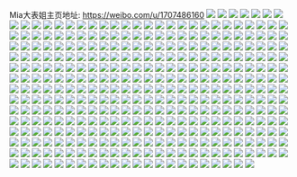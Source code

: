 Mia大表姐主页地址: https://weibo.com/u/1707486160 
![](https://wx4.sinaimg.cn/mw2000/65c62bd0ly1h92751n469j22bc334u10.jpg) 
![](https://wx4.sinaimg.cn/mw2000/65c62bd0ly1h9275673t1j22bc334x6p.jpg) 
![](https://wx4.sinaimg.cn/mw2000/65c62bd0ly1h92758iabij22b42b41ky.jpg) 
![](https://wx4.sinaimg.cn/mw2000/65c62bd0ly1h9275ck8arj23342bcx6p.jpg) 
![](https://wx4.sinaimg.cn/mw2000/65c62bd0ly1h90x2a8ncjj22b42b4e81.jpg) 
![](https://wx4.sinaimg.cn/mw2000/65c62bd0ly1h90x2b80otj23342204oy.jpg) 
![](https://wx4.sinaimg.cn/mw2000/65c62bd0ly1h90x2en2f4j22b42b44qq.jpg) 
![](https://wx4.sinaimg.cn/mw2000/65c62bd0ly1h90x2hgghmj22b42b4npd.jpg) 
![](https://wx4.sinaimg.cn/mw2000/65c62bd0ly1h90x2jprzmj22b42b4e81.jpg) 
![](https://wx4.sinaimg.cn/mw2000/65c62bd0ly1h90x2md9h4j22b42b4kjl.jpg) 
![](https://wx4.sinaimg.cn/mw2000/65c62bd0ly1h90x2oxgtsj22b42b4e81.jpg) 
![](https://wx4.sinaimg.cn/mw2000/65c62bd0ly1h90x2rkfzkj22b42b4kjl.jpg) 
![](https://wx4.sinaimg.cn/mw2000/65c62bd0ly1h90x2tqep3j22b42b4b29.jpg) 
![](https://wx4.sinaimg.cn/mw2000/65c62bd0ly1h90x2vj0lbj22b42b41kx.jpg) 
![](https://wx4.sinaimg.cn/mw2000/65c62bd0ly1h90x2y1k9ij22b42b4e81.jpg) 
![](https://wx4.sinaimg.cn/mw2000/65c62bd0ly1h90x30noa5j22b42b4qv5.jpg) 
![](https://wx4.sinaimg.cn/mw2000/65c62bd0ly1h90x33ntc1j22b42b4hdt.jpg) 
![](https://wx4.sinaimg.cn/mw2000/65c62bd0ly1h90x34j4acj21pc29sx2o.jpg) 
![](https://wx4.sinaimg.cn/mw2000/65c62bd0ly1h90x34rccdj20zk0qnwh7.jpg) 
![](https://wx4.sinaimg.cn/mw2000/65c62bd0ly1h90x355cxgj20zg0zgtgp.jpg) 
![](https://wx4.sinaimg.cn/mw2000/65c62bd0ly1h90x35y44ij21dc0wwdxz.jpg) 
![](https://wx4.sinaimg.cn/mw2000/65c62bd0ly1h90x38hgn9j22b42b4hdt.jpg) 
![](https://wx4.sinaimg.cn/mw2000/65c62bd0ly1h8z1dxo4fwj2220334dzv.jpg) 
![](https://wx4.sinaimg.cn/mw2000/65c62bd0ly1h8z1dwwut3j21qk2jdhdt.jpg) 
![](https://wx4.sinaimg.cn/mw2000/65c62bd0ly1h8z1dycooxj2220334tu0.jpg) 
![](https://wx4.sinaimg.cn/mw2000/65c62bd0ly1h8xr5ap6ctj22b42b4npd.jpg) 
![](https://wx4.sinaimg.cn/mw2000/65c62bd0ly1h8wahmzym9j22b42b4b29.jpg) 
![](https://wx4.sinaimg.cn/mw2000/65c62bd0ly1h8wahpe0b8j22b42b4hdt.jpg) 
![](https://wx4.sinaimg.cn/mw2000/65c62bd0ly1h8v40csq12j22b42b44qp.jpg) 
![](https://wx4.sinaimg.cn/mw2000/65c62bd0ly1h8u89u8thwj21w02ionpd.jpg) 
![](https://wx4.sinaimg.cn/mw2000/65c62bd0ly1h8u89uvgy2j217x0wwqjg.jpg) 
![](https://wx4.sinaimg.cn/mw2000/65c62bd0ly1h8u89veqn7j21dc0wwh2q.jpg) 
![](https://wx4.sinaimg.cn/mw2000/65c62bd0ly1h8u89wrqbfj21dc0wwwvv.jpg) 
![](https://wx4.sinaimg.cn/mw2000/65c62bd0ly1h8tc5q90b1j22bc334qv7.jpg) 
![](https://wx4.sinaimg.cn/mw2000/65c62bd0ly1h8tc6c0jghj22bc3347wi.jpg) 
![](https://wx4.sinaimg.cn/mw2000/65c62bd0ly1h8tc67eux4j22bc334qv5.jpg) 
![](https://wx4.sinaimg.cn/mw2000/65c62bd0ly1h8tc6j0b1ij22bc334b2a.jpg) 
![](https://wx4.sinaimg.cn/mw2000/65c62bd0ly1h8tc6vlvv3j20ww1dcqdv.jpg) 
![](https://wx4.sinaimg.cn/mw2000/65c62bd0ly1h8tc6pgsulj22bc334hdu.jpg) 
![](https://wx4.sinaimg.cn/mw2000/65c62bd0ly1h8tc63v93wj22bc334hdu.jpg) 
![](https://wx4.sinaimg.cn/mw2000/65c62bd0ly1h8tc6tqbygj22bc3344qq.jpg) 
![](https://wx4.sinaimg.cn/mw2000/65c62bd0ly1h8tc6v5gmkj22bc25unpd.jpg) 
![](https://wx4.sinaimg.cn/mw2000/65c62bd0ly1h8tc6wjzpaj21o41x5qmt.jpg) 
![](https://wx4.sinaimg.cn/mw2000/65c62bd0ly1h8tc6yqmoij22b42b47wh.jpg) 
![](https://wx4.sinaimg.cn/mw2000/65c62bd0ly1h8tc79pcrzj22b42b4npd.jpg) 
![](https://wx4.sinaimg.cn/mw2000/65c62bd0ly1h8tc7f2jhhj22b42b4npd.jpg) 
![](https://wx4.sinaimg.cn/mw2000/65c62bd0ly1h8tc7j7i2yj22b42b4hdt.jpg) 
![](https://wx4.sinaimg.cn/mw2000/65c62bd0ly1h8tc7lttkfj22b42b4npd.jpg) 
![](https://wx4.sinaimg.cn/mw2000/65c62bd0ly1h8tc7ohoegj22b42b4e81.jpg) 
![](https://wx4.sinaimg.cn/mw2000/65c62bd0ly1h8tc7snfzdj22bc334u0x.jpg) 
![](https://wx4.sinaimg.cn/mw2000/65c62bd0ly1h8tc7wg7s3j22bc3347wi.jpg) 
![](https://wx4.sinaimg.cn/mw2000/65c62bd0ly1h8qzbheuloj22b42b4e81.jpg) 
![](https://wx4.sinaimg.cn/mw2000/65c62bd0ly1h8pd3ry0qtj20ww17u173.jpg) 
![](https://wx4.sinaimg.cn/mw2000/65c62bd0ly1h8o6e24c6cj20ww1dch9x.jpg) 
![](https://wx4.sinaimg.cn/mw2000/65c62bd0ly1h8nghn4t71j22b42b4kjl.jpg) 
![](https://wx4.sinaimg.cn/mw2000/65c62bd0ly1h8ngho2aroj22b42b4e81.jpg) 
![](https://wx4.sinaimg.cn/mw2000/65c62bd0ly1h8nghpa1j6j22b42b4npd.jpg) 
![](https://wx4.sinaimg.cn/mw2000/65c62bd0ly1h8nghqegppj22b42b4hdt.jpg) 
![](https://wx4.sinaimg.cn/mw2000/65c62bd0ly1h8lxmjzzczj22b42b4b29.jpg) 
![](https://wx4.sinaimg.cn/mw2000/65c62bd0ly1h8lxml4uykj22b42b4qv5.jpg) 
![](https://wx4.sinaimg.cn/mw2000/65c62bd0ly1h8lxmm5tkuj22b42b4kjl.jpg) 
![](https://wx4.sinaimg.cn/mw2000/65c62bd0ly1h8lxmnbod8j22b42b4e81.jpg) 
![](https://wx4.sinaimg.cn/mw2000/65c62bd0ly1h8lxmo70yoj22b42b47wh.jpg) 
![](https://wx4.sinaimg.cn/mw2000/65c62bd0ly1h8lxmpilv8j22b42b4hdt.jpg) 
![](https://wx4.sinaimg.cn/mw2000/65c62bd0ly1h8lxmqazpsj22b42b4e81.jpg) 
![](https://wx4.sinaimg.cn/mw2000/65c62bd0ly1h8lxmqn1ljj20m80m8goe.jpg) 
![](https://wx4.sinaimg.cn/mw2000/65c62bd0ly1h8lxmrmmg0j22b42b4b29.jpg) 
![](https://wx4.sinaimg.cn/mw2000/65c62bd0ly1h8lxmsq4onj22b42b4kjl.jpg) 
![](https://wx4.sinaimg.cn/mw2000/65c62bd0ly1h8lxmtty8xj22b42b4e81.jpg) 
![](https://wx4.sinaimg.cn/mw2000/65c62bd0ly1h8lxmux41aj22b42b4e81.jpg) 
![](https://wx4.sinaimg.cn/mw2000/65c62bd0ly1h8lxmw9956j22b42b4hdt.jpg) 
![](https://wx4.sinaimg.cn/mw2000/65c62bd0ly1h8lxmxgnjbj22b42b4kjl.jpg) 
![](https://wx4.sinaimg.cn/mw2000/65c62bd0ly1h8lxmyk58lj22b42b4e81.jpg) 
![](https://wx4.sinaimg.cn/mw2000/65c62bd0ly1h8lxn0me1lj22b42b4b2a.jpg) 
![](https://wx4.sinaimg.cn/mw2000/65c62bd0ly1h8lxn1q663j22b42b4e81.jpg) 
![](https://wx4.sinaimg.cn/mw2000/65c62bd0ly1h8lxn3yub4j22bc334x6p.jpg) 
![](https://wx4.sinaimg.cn/mw2000/65c62bd0ly1h8ltk2uhr0j22342s51ky.jpg) 
![](https://wx4.sinaimg.cn/mw2000/65c62bd0ly1h8kpf0i87jj21dc0wwk5z.jpg) 
![](https://wx4.sinaimg.cn/mw2000/65c62bd0ly1h8kpf1aprbj21dc0wwwuu.jpg) 
![](https://wx4.sinaimg.cn/mw2000/65c62bd0ly1h8kpf1xfnzj20wu1d9qex.jpg) 
![](https://wx4.sinaimg.cn/mw2000/65c62bd0ly1h8jlgctlzgj20ww1dc1e3.jpg) 
![](https://wx4.sinaimg.cn/mw2000/65c62bd0ly1h8ieplrx9kj22b42b4kjl.jpg) 
![](https://wx4.sinaimg.cn/mw2000/65c62bd0ly1h8hobhmoe9j20vt16edrh.jpg) 
![](https://wx4.sinaimg.cn/mw2000/65c62bd0ly1h8hoc9t1x8j236c24be82.jpg) 
![](https://wx4.sinaimg.cn/mw2000/65c62bd0ly1h8hocafdi6j211y17x7eh.jpg) 
![](https://wx4.sinaimg.cn/mw2000/65c62bd0ly1h8hazhltn0j22b42b47wh.jpg) 
![](https://wx4.sinaimg.cn/mw2000/65c62bd0ly1h8gcb1cpf2j20tm13hjzk.jpg) 
![](https://wx4.sinaimg.cn/mw2000/65c62bd0ly1h8gcb1vn8rj20ww1dck8r.jpg) 
![](https://wx4.sinaimg.cn/mw2000/65c62bd0ly1h8g5ykp8kxj22b42b47wh.jpg) 
![](https://wx4.sinaimg.cn/mw2000/65c62bd0ly1h8g5yhx23gj22b42b4b29.jpg) 
![](https://wx4.sinaimg.cn/mw2000/65c62bd0ly1h8edxbosoaj20u0140k2c.jpg) 
![](https://wx4.sinaimg.cn/mw2000/65c62bd0ly1h8edxc485gj21400u0wm1.jpg) 
![](https://wx4.sinaimg.cn/mw2000/65c62bd0ly1h8edxeuholj229u29uhdu.jpg) 
![](https://wx4.sinaimg.cn/mw2000/65c62bd0ly1h8edxg87anj22b42b44qq.jpg) 
![](https://wx4.sinaimg.cn/mw2000/65c62bd0ly1h8edxhr9zjj22b42b47wh.jpg) 
![](https://wx4.sinaimg.cn/mw2000/65c62bd0ly1h8edxkb9svj22b42b4hdt.jpg) 
![](https://wx4.sinaimg.cn/mw2000/65c62bd0ly1h8edxlvmasj22b42b47wi.jpg) 
![](https://wx4.sinaimg.cn/mw2000/65c62bd0ly1h8edxj0fxzj22b42b4qv5.jpg) 
![](https://wx4.sinaimg.cn/mw2000/65c62bd0ly1h8edxmolp9j22b42b47vr.jpg) 
![](https://wx4.sinaimg.cn/mw2000/65c62bd0ly1h8edxnit6cj22b42b41kx.jpg) 
![](https://wx4.sinaimg.cn/mw2000/65c62bd0ly1h8edxoghqmj22b42b4b29.jpg) 
![](https://wx4.sinaimg.cn/mw2000/65c62bd0ly1h8edxpmq38j22b42b4npd.jpg) 
![](https://wx4.sinaimg.cn/mw2000/65c62bd0ly1h8edxqo87cj22b42b41kx.jpg) 
![](https://wx4.sinaimg.cn/mw2000/65c62bd0ly1h8edxgthrxj22b424uqqo.jpg) 
![](https://wx4.sinaimg.cn/mw2000/65c62bd0ly1h8bxjhvfp9j22b42b47wi.jpg) 
![](https://wx4.sinaimg.cn/mw2000/65c62bd0ly1h8bxk8dh0ij22b42b4npd.jpg) 
![](https://wx4.sinaimg.cn/mw2000/65c62bd0ly1h8bxk9nm3cj22b42b4hdt.jpg) 
![](https://wx4.sinaimg.cn/mw2000/65c62bd0ly1h8bxkalo6kj22b42b4e81.jpg) 
![](https://wx4.sinaimg.cn/mw2000/65c62bd0ly1h8bxkbmuq3j22b42b4b29.jpg) 
![](https://wx4.sinaimg.cn/mw2000/65c62bd0ly1h8bxkcug3rj22b42b4npd.jpg) 
![](https://wx4.sinaimg.cn/mw2000/65c62bd0ly1h8bxkdx3vej22b42b4b29.jpg) 
![](https://wx4.sinaimg.cn/mw2000/65c62bd0ly1h8bxkep1maj22b42b4nlt.jpg) 
![](https://wx4.sinaimg.cn/mw2000/65c62bd0ly1h8bxkfjj87j22b42b4b29.jpg) 
![](https://wx4.sinaimg.cn/mw2000/65c62bd0ly1h8bxkgr5t2j22b42b4e81.jpg) 
![](https://wx4.sinaimg.cn/mw2000/65c62bd0ly1h8bxkhw3n2j22b42b4hdt.jpg) 
![](https://wx4.sinaimg.cn/mw2000/65c62bd0ly1h8bxkixamjj22b42b4kjl.jpg) 
![](https://wx4.sinaimg.cn/mw2000/65c62bd0ly1h8bxkjlz77j22202awb29.jpg) 
![](https://wx4.sinaimg.cn/mw2000/65c62bd0ly1h8bxkk9214j2220334b29.jpg) 
![](https://wx4.sinaimg.cn/mw2000/65c62bd0ly1h8bxkklw8xj21dc0wwtk0.jpg) 
![](https://wx4.sinaimg.cn/mw2000/65c62bd0ly1h8bxkl17inj2334220kfm.jpg) 
![](https://wx4.sinaimg.cn/mw2000/65c62bd0ly1h8bxklto62j22203341kx.jpg) 
![](https://wx4.sinaimg.cn/mw2000/65c62bd0ly1h8bxkmqcbmj22tc1vhe6s.jpg) 
![](https://wx4.sinaimg.cn/mw2000/65c62bd0ly1h88h3nxi8mj2334220kjl.jpg) 
![](https://wx4.sinaimg.cn/mw2000/65c62bd0ly1h88h3mrh1nj22b42b4e81.jpg) 
![](https://wx4.sinaimg.cn/mw2000/65c62bd0ly1h88h3pgxknj22b42b4b29.jpg) 
![](https://wx4.sinaimg.cn/mw2000/65c62bd0ly1h88h3qo423j22b42b41kx.jpg) 
![](https://wx4.sinaimg.cn/mw2000/65c62bd0ly1h86ut8egy7j20ww1dc7es.jpg) 
![](https://wx4.sinaimg.cn/mw2000/65c62bd0ly1h84wuiyap4j20k00gnq6a.jpg) 
![](https://wx4.sinaimg.cn/mw2000/65c62bd0ly1h84ilxj6dgj20ww1dcan6.jpg) 
![](https://wx4.sinaimg.cn/mw2000/65c62bd0ly1h84ily7z5xj20ww1dcwpy.jpg) 
![](https://wx4.sinaimg.cn/mw2000/65c62bd0ly1h84ilypmloj20ww1dcn7t.jpg) 
![](https://wx4.sinaimg.cn/mw2000/65c62bd0ly1h84ilzremaj21dc0wwtny.jpg) 
![](https://wx4.sinaimg.cn/mw2000/65c62bd0ly1h84h8dl0nnj22b42b4npd.jpg) 
![](https://wx4.sinaimg.cn/mw2000/65c62bd0ly1h84h8eyk4gj22b42b4npd.jpg) 
![](https://wx4.sinaimg.cn/mw2000/65c62bd0ly1h84h8gn2zjj22b42b4e81.jpg) 
![](https://wx4.sinaimg.cn/mw2000/65c62bd0ly1h84h8hhw98j21dc0wwk6h.jpg) 
![](https://wx4.sinaimg.cn/mw2000/65c62bd0ly1h84h8iw21uj22b42b47wh.jpg) 
![](https://wx4.sinaimg.cn/mw2000/65c62bd0ly1h84h8hwi24j21hc140aqe.jpg) 
![](https://wx4.sinaimg.cn/mw2000/65c62bd0ly1h84h8jylyfj22b42b47wh.jpg) 
![](https://wx4.sinaimg.cn/mw2000/65c62bd0ly1h84h8m6y2yj23402c0kjm.jpg) 
![](https://wx4.sinaimg.cn/mw2000/65c62bd0ly1h84h8msmjej21dc0wwwua.jpg) 
![](https://wx4.sinaimg.cn/mw2000/65c62bd0ly1h84h8njjefj21dc0wwne5.jpg) 
![](https://wx4.sinaimg.cn/mw2000/65c62bd0ly1h84h8ord3cj22b42b4b29.jpg) 
![](https://wx4.sinaimg.cn/mw2000/65c62bd0ly1h84h8pvfugj22b42b4e81.jpg) 
![](https://wx4.sinaimg.cn/mw2000/65c62bd0ly1h84h8r3ozfj22b42b4npd.jpg) 
![](https://wx4.sinaimg.cn/mw2000/65c62bd0ly1h84h8su382j22bc334x6p.jpg) 
![](https://wx4.sinaimg.cn/mw2000/65c62bd0ly1h84h8tdl8wj21dc0wwndy.jpg) 
![](https://wx4.sinaimg.cn/mw2000/65c62bd0ly1h84h8u3jl5j21dc0wwwsl.jpg) 
![](https://wx4.sinaimg.cn/mw2000/65c62bd0ly1h84h8upnp2j21dc0wwk4u.jpg) 
![](https://wx4.sinaimg.cn/mw2000/65c62bd0ly1h84h8v3oq7j21401fvqeu.jpg) 
![](https://wx4.sinaimg.cn/mw2000/65c62bd0ly1h84g3m7ie7j22b42b47sr.jpg) 
![](https://wx4.sinaimg.cn/mw2000/65c62bd0ly1h84g3unturj22b42b4b29.jpg) 
![](https://wx4.sinaimg.cn/mw2000/65c62bd0ly1h84g44j5y5j22b42b4b29.jpg) 
![](https://wx4.sinaimg.cn/mw2000/65c62bd0ly1h84g4dzrcqj22b42b4b29.jpg) 
![](https://wx4.sinaimg.cn/mw2000/65c62bd0ly1h84g4jlmk6j22b42b4avx.jpg) 
![](https://wx4.sinaimg.cn/mw2000/65c62bd0ly1h84g4pyiuoj22b42b4dyt.jpg) 
![](https://wx4.sinaimg.cn/mw2000/65c62bd0ly1h84g4v5iuwj22b42b4e81.jpg) 
![](https://wx4.sinaimg.cn/mw2000/65c62bd0ly1h84g50mrg9j22b42b41kx.jpg) 
![](https://wx4.sinaimg.cn/mw2000/65c62bd0ly1h84g56a4g7j22b42b4kjl.jpg) 
![](https://wx4.sinaimg.cn/mw2000/65c62bd0ly1h84g5bo5jzj22b42b4e81.jpg) 
![](https://wx4.sinaimg.cn/mw2000/65c62bd0ly1h84g5hmwxqj22b42b4hdt.jpg) 
![](https://wx4.sinaimg.cn/mw2000/65c62bd0ly1h84g5pg76zj22b42b4kjl.jpg) 
![](https://wx4.sinaimg.cn/mw2000/65c62bd0ly1h84g5sz88ij22b42b4e81.jpg) 
![](https://wx4.sinaimg.cn/mw2000/65c62bd0ly1h84g5vq1x8j22b42b4e81.jpg) 
![](https://wx4.sinaimg.cn/mw2000/65c62bd0ly1h84g5xjakjj22b42b4b29.jpg) 
![](https://wx4.sinaimg.cn/mw2000/65c62bd0ly1h84g5zq857j22b42b4hdt.jpg) 
![](https://wx4.sinaimg.cn/mw2000/65c62bd0ly1h84g62e0ioj22b42b4hdt.jpg) 
![](https://wx4.sinaimg.cn/mw2000/65c62bd0ly1h84g651rg1j22b42b44qp.jpg) 
![](https://wx4.sinaimg.cn/mw2000/65c62bd0ly1h83eqq4e1dj22b42b4hdt.jpg) 
![](https://wx4.sinaimg.cn/mw2000/65c62bd0ly1h83equkmdjj22b42b4x6q.jpg) 
![](https://wx4.sinaimg.cn/mw2000/65c62bd0ly1h82ocqi51fj22bc334qv6.jpg) 
![](https://wx4.sinaimg.cn/mw2000/65c62bd0ly1h82ocux57fj22bc1o0kjl.jpg) 
![](https://wx4.sinaimg.cn/mw2000/65c62bd0ly1h82oaltyh8j22bc334kjl.jpg) 
![](https://wx4.sinaimg.cn/mw2000/65c62bd0ly1h82ocf7t81j22bc334b2a.jpg) 
![](https://wx4.sinaimg.cn/mw2000/65c62bd0ly1h82a0ncb5mj23342bc1kz.jpg) 
![](https://wx4.sinaimg.cn/mw2000/65c62bd0ly1h82a0svyoij23342bc1kz.jpg) 
![](https://wx4.sinaimg.cn/mw2000/65c62bd0ly1h82a0xjlf7j23342bckjm.jpg) 
![](https://wx4.sinaimg.cn/mw2000/65c62bd0ly1h82a0tavicj20m10m1jto.jpg) 
![](https://wx4.sinaimg.cn/mw2000/65c62bd0ly1h7z8ywe0jqj22b42b4npd.jpg) 
![](https://wx4.sinaimg.cn/mw2000/65c62bd0ly1h7z8yy2qkrj22b42b41kx.jpg) 
![](https://wx4.sinaimg.cn/mw2000/65c62bd0ly1h7z8z2qp0yj22bp3407wk.jpg) 
![](https://wx4.sinaimg.cn/mw2000/65c62bd0ly1h7z8z6tbwlj22b42b4u0x.jpg) 
![](https://wx4.sinaimg.cn/mw2000/65c62bd0ly1h7z8z8j25wj22b42b4npd.jpg) 
![](https://wx4.sinaimg.cn/mw2000/65c62bd0ly1h7z8zajcrwj22b42b4npd.jpg) 
![](https://wx4.sinaimg.cn/mw2000/65c62bd0ly1h7z8z51kn4j22bc334b2a.jpg) 
![](https://wx4.sinaimg.cn/mw2000/65c62bd0ly1h7z8zcgusaj22b42b4qv5.jpg) 
![](https://wx4.sinaimg.cn/mw2000/65c62bd0ly1h7z8zdrslyj21401hc7i9.jpg) 
![](https://wx4.sinaimg.cn/mw2000/65c62bd0ly1h7z7qdh34cj20k00xd40u.jpg) 
![](https://wx4.sinaimg.cn/mw2000/65c62bd0ly1h7y4yqwqadj22b42b4kjl.jpg) 
![](https://wx4.sinaimg.cn/mw2000/65c62bd0ly1h7y4yhmc2zj22b42b44qq.jpg) 
![](https://wx4.sinaimg.cn/mw2000/65c62bd0ly1h7y4yfyv44j21401hctoi.jpg) 
![](https://wx4.sinaimg.cn/mw2000/65c62bd0ly1h7y4yvag49j22bc334hdw.jpg) 
![](https://wx4.sinaimg.cn/mw2000/65c62bd0ly1h7y4ysn6xjj22b42b4b2a.jpg) 
![](https://wx4.sinaimg.cn/mw2000/65c62bd0ly1h7y4ypm61yj22bc3341ky.jpg) 
![](https://wx4.sinaimg.cn/mw2000/65c62bd0ly1h7y4yj5ahcj22b42b44qq.jpg) 
![](https://wx4.sinaimg.cn/mw2000/65c62bd0ly1h7y4yo5xm1j22bc334e82.jpg) 
![](https://wx4.sinaimg.cn/mw2000/65c62bd0ly1h7y4ylxkiij22bc3347wj.jpg) 
![](https://wx4.sinaimg.cn/mw2000/65c62bd0ly1h7wftatqifj22203341kx.jpg) 
![](https://wx4.sinaimg.cn/mw2000/65c62bd0ly1h7wftbuzgsj22203347tg.jpg) 
![](https://wx4.sinaimg.cn/mw2000/65c62bd0ly1h7vb4jnev5j2220334tu0.jpg) 
![](https://wx4.sinaimg.cn/mw2000/65c62bd0ly1h7vb4kioosj2220334dzv.jpg) 
![](https://wx4.sinaimg.cn/mw2000/65c62bd0ly1h7vb4lgckdj22203344ly.jpg) 
![](https://wx4.sinaimg.cn/mw2000/65c62bd0ly1h7vb4mausrj2220334kbz.jpg) 
![](https://wx4.sinaimg.cn/mw2000/65c62bd0ly1h7vb4nd158j22203347tg.jpg) 
![](https://wx4.sinaimg.cn/mw2000/65c62bd0ly1h7tfkam9s9j22tc1vhajw.jpg) 
![](https://wx4.sinaimg.cn/mw2000/65c62bd0ly1h7tfka90xpj22tc1vh4er.jpg) 
![](https://wx4.sinaimg.cn/mw2000/65c62bd0ly1h7t6wa775gj20hw0qu0u4.jpg) 
![](https://wx4.sinaimg.cn/mw2000/65c62bd0ly1h7t6waf0m4j20hw0quwfz.jpg) 
![](https://wx4.sinaimg.cn/mw2000/65c62bd0ly1h7t6w9zo2lj21dc0wwncc.jpg) 
![](https://wx4.sinaimg.cn/mw2000/65c62bd0ly1h7t6uadpfdj21dc0wwaot.jpg) 
![](https://wx4.sinaimg.cn/mw2000/65c62bd0ly1h7qnnjvzegj20ww1dcgx1.jpg) 
![](https://wx4.sinaimg.cn/mw2000/65c62bd0ly1h7qnnkswsdj21dc0ww7n0.jpg) 
![](https://wx4.sinaimg.cn/mw2000/65c62bd0ly1h7qnm6l3xej20ww1dcqdo.jpg) 
![](https://wx4.sinaimg.cn/mw2000/65c62bd0ly1h7pg4xdigwj20ww1dcqno.jpg) 
![](https://wx4.sinaimg.cn/mw2000/65c62bd0ly1h7ovxoxq4wj23342bchdt.jpg) 
![](https://wx4.sinaimg.cn/mw2000/65c62bd0ly1h7ovxpqpumj22bc32y4ly.jpg) 
![](https://wx4.sinaimg.cn/mw2000/65c62bd0ly1h7ovxr9ospj22b42b47wh.jpg) 
![](https://wx4.sinaimg.cn/mw2000/65c62bd0ly1h7ovxsrdx1j232y2bc1ki.jpg) 
![](https://wx4.sinaimg.cn/mw2000/65c62bd0ly1h7ovxv58lej232y2bc7wh.jpg) 
![](https://wx4.sinaimg.cn/mw2000/65c62bd0ly1h7ovxy4igij22b42b47wi.jpg) 
![](https://wx4.sinaimg.cn/mw2000/65c62bd0ly1h7ovxzjm4aj232y2bcb29.jpg) 
![](https://wx4.sinaimg.cn/mw2000/65c62bd0ly1h7ovy0rjj4j232y2bc4qp.jpg) 
![](https://wx4.sinaimg.cn/mw2000/65c62bd0ly1h7ovy1szrfj232y2bc7wh.jpg) 
![](https://wx4.sinaimg.cn/mw2000/65c62bd0ly1h7ovy3gmm4j232y2bchdt.jpg) 
![](https://wx4.sinaimg.cn/mw2000/65c62bd0ly1h7ovy5d5gsj22b42b4kjl.jpg) 
![](https://wx4.sinaimg.cn/mw2000/65c62bd0ly1h7ovy6u54gj22b42b4hdt.jpg) 
![](https://wx4.sinaimg.cn/mw2000/65c62bd0ly1h7ovy8maq1j22b42b4qv5.jpg) 
![](https://wx4.sinaimg.cn/mw2000/65c62bd0ly1h7ovya6v9xj22b42b4hdt.jpg) 
![](https://wx4.sinaimg.cn/mw2000/65c62bd0ly1h7ovyeefvfj22b42b4npd.jpg) 
![](https://wx4.sinaimg.cn/mw2000/65c62bd0ly1h7ovycflhij22b42b4npd.jpg) 
![](https://wx4.sinaimg.cn/mw2000/65c62bd0ly1h7ovzh43cwj22b42b47wh.jpg) 
![](https://wx4.sinaimg.cn/mw2000/65c62bd0ly1h7ovy2bjskj21dc0wwgql.jpg) 
![](https://wx4.sinaimg.cn/mw2000/65c62bd0ly1h7oqkbrjz2j20ww1dckgi.jpg) 
![](https://wx4.sinaimg.cn/mw2000/65c62bd0ly1h7oqkemxq4j20ww1dcnoz.jpg) 
![](https://wx4.sinaimg.cn/mw2000/65c62bd0ly1h7oqkjxl2lj21dc0ww4qp.jpg) 
![](https://wx4.sinaimg.cn/mw2000/65c62bd0ly1h7oqkgj9pgj20w918pwxd.jpg) 
![](https://wx4.sinaimg.cn/mw2000/65c62bd0ly1h7oa97eudfj222n2qhkjl.jpg) 
![](https://wx4.sinaimg.cn/mw2000/65c62bd0ly1h7nmvoqrftj21dc0wwwyp.jpg) 
![](https://wx4.sinaimg.cn/mw2000/65c62bd0ly1h7nmvnfibzj21dc0wwx4i.jpg) 
![](https://wx4.sinaimg.cn/mw2000/65c62bd0ly1h7nmvnv6r1j21dc0wwqo2.jpg) 
![](https://wx4.sinaimg.cn/mw2000/65c62bd0ly1h7nmvobmt8j21dc0ww4jb.jpg) 
![](https://wx4.sinaimg.cn/mw2000/65c62bd0ly1h7m93eq5h7j21dc0wwnhm.jpg) 
![](https://wx4.sinaimg.cn/mw2000/65c62bd0ly1h7m93fso1cj21dc0wwatq.jpg) 
![](https://wx4.sinaimg.cn/mw2000/65c62bd0ly1h7m93h2t1bj21dc0wwauo.jpg) 
![](https://wx4.sinaimg.cn/mw2000/65c62bd0ly1h7l94fho7vj21dc0ww1cc.jpg) 
![](https://wx4.sinaimg.cn/mw2000/65c62bd0ly1h7l94e2i7gj232y2bc4qp.jpg) 
![](https://wx4.sinaimg.cn/mw2000/65c62bd0ly1h7l94ezwcvj22bc32yhdt.jpg) 
![](https://wx4.sinaimg.cn/mw2000/65c62bd0ly1h7l9f97er3j20gf054wei.jpg) 
![](https://wx4.sinaimg.cn/mw2000/65c62bd0ly1h7j34yp6z6j22a231fu0y.jpg) 
![](https://wx4.sinaimg.cn/mw2000/65c62bd0ly1h7isx7sa2lj21dc0ww190.jpg) 
![](https://wx4.sinaimg.cn/mw2000/65c62bd0ly1h7hc5pfbp3j22b42b4q6u.jpg) 
![](https://wx4.sinaimg.cn/mw2000/65c62bd0ly1h7hc5q7mg2j22b42b47u7.jpg) 
![](https://wx4.sinaimg.cn/mw2000/65c62bd0ly1h7hc5r54q8j22b42b4n2r.jpg) 
![](https://wx4.sinaimg.cn/mw2000/65c62bd0ly1h7hc5rxgb1j22b42b4b00.jpg) 
![](https://wx4.sinaimg.cn/mw2000/65c62bd0ly1h7hc5tmstzj22b42b4tym.jpg) 
![](https://wx4.sinaimg.cn/mw2000/65c62bd0ly1h7hc5srnx7j232y2bchdt.jpg) 
![](https://wx4.sinaimg.cn/mw2000/65c62bd0ly1h7hc67gbr4j232y2bc4qp.jpg) 
![](https://wx4.sinaimg.cn/mw2000/65c62bd0ly1h7hc5wkr35j23342bce82.jpg) 
![](https://wx4.sinaimg.cn/mw2000/65c62bd0ly1h7hc5v41k5j23342bckdr.jpg) 
![](https://wx4.sinaimg.cn/mw2000/65c62bd0ly1h7gvk7eghnj22b42b4b29.jpg) 
![](https://wx4.sinaimg.cn/mw2000/65c62bd0ly1h7gvk9jwsjj22b42b44qp.jpg) 
![](https://wx4.sinaimg.cn/mw2000/65c62bd0ly1h7gvkb984gj22b42b4qv6.jpg) 
![](https://wx4.sinaimg.cn/mw2000/65c62bd0ly1h7gvkddnyvj22b42b4hdt.jpg) 
![](https://wx4.sinaimg.cn/mw2000/65c62bd0ly1h7gvkcbwx7j22b42b4tj6.jpg) 
![](https://wx4.sinaimg.cn/mw2000/65c62bd0ly1h7gvkeb8c1j22bc334x6p.jpg) 
![](https://wx4.sinaimg.cn/mw2000/65c62bd0ly1h7gvkesrh7j229y3191es.jpg) 
![](https://wx4.sinaimg.cn/mw2000/65c62bd0ly1h7gvkfpfjtj22402t7wmj.jpg) 
![](https://wx4.sinaimg.cn/mw2000/65c62bd0ly1h7gvkf948ej22402t74fs.jpg) 
![](https://wx4.sinaimg.cn/mw2000/65c62bd0ly1h7f8fu3zixj232y2bc1kx.jpg) 
![](https://wx4.sinaimg.cn/mw2000/65c62bd0ly1h7f8fygvrwj22b42b47cz.jpg) 
![](https://wx4.sinaimg.cn/mw2000/65c62bd0ly1h7f8g07jgsj22b42b40yj.jpg) 
![](https://wx4.sinaimg.cn/mw2000/65c62bd0ly1h7f8g2a43zj22b42b4hdt.jpg) 
![](https://wx4.sinaimg.cn/mw2000/65c62bd0ly1h7f8g3xpmyj22b42b44qp.jpg) 
![](https://wx4.sinaimg.cn/mw2000/65c62bd0ly1h7f8fwj3aoj22b42b4hdt.jpg) 
![](https://wx4.sinaimg.cn/mw2000/65c62bd0ly1h7f8g5er2zj232y2bc4es.jpg) 
![](https://wx4.sinaimg.cn/mw2000/65c62bd0ly1h7f8g7ngfgj22b42b4qhm.jpg) 
![](https://wx4.sinaimg.cn/mw2000/65c62bd0ly1h7f8g8lwxbj22bc32y1hx.jpg) 
![](https://wx4.sinaimg.cn/mw2000/65c62bd0ly1h7f8gaunjhj22b42b4gnu.jpg) 
![](https://wx4.sinaimg.cn/mw2000/65c62bd0ly1h7f8gc4ra0j22bc32y4qp.jpg) 
![](https://wx4.sinaimg.cn/mw2000/65c62bd0ly1h7f8gfp4c9j232y2bcx6q.jpg) 
![](https://wx4.sinaimg.cn/mw2000/65c62bd0ly1h7f8ghlg3nj22b42b44qp.jpg) 
![](https://wx4.sinaimg.cn/mw2000/65c62bd0ly1h7f8gjm0zgj232y2bc1e0.jpg) 
![](https://wx4.sinaimg.cn/mw2000/65c62bd0ly1h7f8gm6c9ej22b42b4kjl.jpg) 
![](https://wx4.sinaimg.cn/mw2000/65c62bd0ly1h7f8gocjk7j22b42b4b29.jpg) 
![](https://wx4.sinaimg.cn/mw2000/65c62bd0ly1h7f8gpkp5ij22bc32y4af.jpg) 
![](https://wx4.sinaimg.cn/mw2000/65c62bd0ly1h7f8grp9cnj232y2bc1kx.jpg) 
![](https://wx4.sinaimg.cn/mw2000/65c62bd0ly1h7av4sgsc0j213x0u0ten.jpg) 
![](https://wx4.sinaimg.cn/mw2000/65c62bd0ly1h7av4t8a18j20u0140ah8.jpg) 
![](https://wx4.sinaimg.cn/mw2000/65c62bd0ly1h79khjdiusj20u0140dmj.jpg) 
![](https://wx4.sinaimg.cn/mw2000/65c62bd0ly1h79khdmd3ej21400u0ahb.jpg) 
![](https://wx4.sinaimg.cn/mw2000/65c62bd0ly1h79khcd9soj213x0u0tc4.jpg) 
![](https://wx4.sinaimg.cn/mw2000/65c62bd0ly1h79khkpjekj213x0u07cr.jpg) 
![](https://wx4.sinaimg.cn/mw2000/65c62bd0ly1h79khm0eqgj20u013xwm6.jpg) 
![](https://wx4.sinaimg.cn/mw2000/65c62bd0ly1h79khnadkzj213x0u0dmc.jpg) 
![](https://wx4.sinaimg.cn/mw2000/65c62bd0ly1h79appn8qdj20u00u0tjv.jpg) 
![](https://wx4.sinaimg.cn/mw2000/65c62bd0ly1h78awjv8ldj20ww1dcn0f.jpg) 
![](https://wx4.sinaimg.cn/mw2000/65c62bd0ly1h78awn8c9xj21b20vd75t.jpg) 
![](https://wx4.sinaimg.cn/mw2000/65c62bd0ly1h78awl5a5yj20ww1dch8d.jpg) 
![](https://wx4.sinaimg.cn/mw2000/65c62bd0ly1h78awlf7s0j20s51673z8.jpg) 
![](https://wx4.sinaimg.cn/mw2000/65c62bd0ly1h78awmyaqfj20ww1dcqq5.jpg) 
![](https://wx4.sinaimg.cn/mw2000/65c62bd0ly1h78awni4bpj21dc0wwn44.jpg) 
![](https://wx4.sinaimg.cn/mw2000/65c62bd0ly1h7706raauoj22bc32y4qp.jpg) 
![](https://wx4.sinaimg.cn/mw2000/65c62bd0ly1h7706strqfj22bc32y4qp.jpg) 
![](https://wx4.sinaimg.cn/mw2000/65c62bd0ly1h75rkpouzzj20hw0hpmyb.jpg) 
![](https://wx4.sinaimg.cn/mw2000/65c62bd0ly1h75rkd21s3j20hw0hwwfh.jpg) 
![](https://wx4.sinaimg.cn/mw2000/65c62bd0ly1h75rjsje55j20u00u075y.jpg) 
![](https://wx4.sinaimg.cn/mw2000/65c62bd0ly1h75rjufkyvj20u00u0gmy.jpg) 
![](https://wx4.sinaimg.cn/mw2000/65c62bd0ly1h75rk0t0r8j20u00u0n14.jpg) 
![](https://wx4.sinaimg.cn/mw2000/65c62bd0ly1h75rker36nj20u013xdke.jpg) 
![](https://wx4.sinaimg.cn/mw2000/65c62bd0ly1h75rkhqwokj20u013x0w4.jpg) 
![](https://wx4.sinaimg.cn/mw2000/65c62bd0ly1h75rkoshsxj213x0u0q6g.jpg) 
![](https://wx4.sinaimg.cn/mw2000/65c62bd0ly1h75rkme2ysj20u013zq9t.jpg) 
![](https://wx4.sinaimg.cn/mw2000/65c62bd0ly1h73h5zv9onj20u013x468.jpg) 
![](https://wx4.sinaimg.cn/mw2000/65c62bd0ly1h72e27a85tj22bc32y4jk.jpg) 
![](https://wx4.sinaimg.cn/mw2000/65c62bd0ly1h72e28ok0kj22bc32y7fp.jpg) 
![](https://wx4.sinaimg.cn/mw2000/65c62bd0ly1h70hiwmjwdj22402t7tjh.jpg) 
![](https://wx4.sinaimg.cn/mw2000/65c62bd0ly1h70epljsinj22t72401kx.jpg) 
![](https://wx4.sinaimg.cn/mw2000/65c62bd0ly1h70epkq9dyj22402t74qq.jpg) 
![](https://wx4.sinaimg.cn/mw2000/65c62bd0ly1h70epm1oinj22t7240ngt.jpg) 
![](https://wx4.sinaimg.cn/mw2000/65c62bd0ly1h70epqhd76j22t7240qbi.jpg) 
![](https://wx4.sinaimg.cn/mw2000/65c62bd0ly1h70epr2ig0j22402t7ar7.jpg) 
![](https://wx4.sinaimg.cn/mw2000/65c62bd0ly1h70eppundij22t72404kg.jpg) 
![](https://wx4.sinaimg.cn/mw2000/65c62bd0ly1h70epmkjz8j22t7240aii.jpg) 
![](https://wx4.sinaimg.cn/mw2000/65c62bd0ly1h70epnycqdj22t7240tgc.jpg) 
![](https://wx4.sinaimg.cn/mw2000/65c62bd0ly1h70epn4bg1j22t72401a7.jpg) 
![](https://wx4.sinaimg.cn/mw2000/65c62bd0ly1h70epszjpsj23342bcgsq.jpg) 
![](https://wx4.sinaimg.cn/mw2000/65c62bd0ly1h70epp64mxj22402t7qoq.jpg) 
![](https://wx4.sinaimg.cn/mw2000/65c62bd0ly1h70epty0oij22402t7twx.jpg) 
![](https://wx4.sinaimg.cn/mw2000/65c62bd0ly1h6z9m290guj232y2bctil.jpg) 
![](https://wx4.sinaimg.cn/mw2000/65c62bd0ly1h6x1umlzwkj22tc240h4p.jpg) 
![](https://wx4.sinaimg.cn/mw2000/65c62bd0ly1h6x1une5k3j21p92b47wh.jpg) 
![](https://wx4.sinaimg.cn/mw2000/65c62bd0ly1h6x1uofcevj22b42b4u0x.jpg) 
![](https://wx4.sinaimg.cn/mw2000/65c62bd0ly1h6x1uorboxj20zk1bf0uh.jpg) 
![](https://wx4.sinaimg.cn/mw2000/65c62bd0ly1h6x1upa0kej22bc32y4ly.jpg) 
![](https://wx4.sinaimg.cn/mw2000/65c62bd0ly1h6x1ur0gbnj22bc32ytyq.jpg) 
![](https://wx4.sinaimg.cn/mw2000/65c62bd0ly1h6x1ut9zdwj22203341kx.jpg) 
![](https://wx4.sinaimg.cn/mw2000/65c62bd0ly1h6x1uslzdnj21qk3347fe.jpg) 
![](https://wx4.sinaimg.cn/mw2000/65c62bd0ly1h6x1utw2qhj21400mjtl3.jpg) 
![](https://wx4.sinaimg.cn/mw2000/65c62bd0ly1h6x1uu6s2rj21400min75.jpg) 
![](https://wx4.sinaimg.cn/mw2000/65c62bd0ly1h6x1uursbnj20w01kwtwr.jpg) 
![](https://wx4.sinaimg.cn/mw2000/65c62bd0ly1h6x1uwf52zj21kw0w0u0i.jpg) 
![](https://wx4.sinaimg.cn/mw2000/65c62bd0ly1h6x1ux9r8fj22tc2404qq.jpg) 
![](https://wx4.sinaimg.cn/mw2000/65c62bd0ly1h6x1uxowdqj232y2bctvb.jpg) 
![](https://wx4.sinaimg.cn/mw2000/65c62bd0ly1h6x1uygv84j229r2rhu0x.jpg) 
![](https://wx4.sinaimg.cn/mw2000/65c62bd0ly1h6x1uzags3j232y2bcdpr.jpg) 
![](https://wx4.sinaimg.cn/mw2000/65c62bd0ly1h6x1uzp3arj20w01kwwht.jpg) 
![](https://wx4.sinaimg.cn/mw2000/65c62bd0ly1h6x1v02dlgj21kw0w0aef.jpg) 
![](https://wx4.sinaimg.cn/mw2000/65c62bd0ly1h6wltohdkij22bc32yjz6.jpg) 
![](https://wx4.sinaimg.cn/mw2000/65c62bd0ly1h6wltpf4ftj22bc32ydmt.jpg) 
![](https://wx4.sinaimg.cn/mw2000/65c62bd0ly1h6wltqi5wpj22bc32yqc4.jpg) 
![](https://wx4.sinaimg.cn/mw2000/65c62bd0ly1h6vg8374f5j22bc334npd.jpg) 
![](https://wx4.sinaimg.cn/mw2000/65c62bd0ly1h6ua2jkwlrj22203347c5.jpg) 
![](https://wx4.sinaimg.cn/mw2000/65c62bd0ly1h6ua4jrv3qj2220334njw.jpg) 
![](https://wx4.sinaimg.cn/mw2000/65c62bd0ly1h6ua2khl4hj22203347pl.jpg) 
